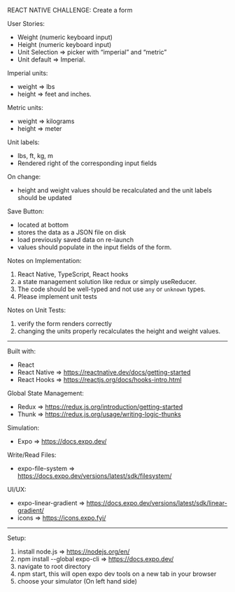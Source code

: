 REACT NATIVE CHALLENGE: Create a form

User Stories:
* Weight (numeric keyboard input)
* Height (numeric keyboard input)
* Unit Selection => picker with “imperial” and “metric”
* Unit default => Imperial.

Imperial units:
* weight => lbs
* height => feet and inches.

Metric units:
* weight => kilograms
* height => meter

Unit labels:
* lbs, ft, kg, m
* Rendered right of the corresponding input fields

On change:
* height and weight values should be recalculated and the unit labels should be updated

Save Button:
* located at bottom
* stores the data as a JSON file on disk 
* load previously saved data on re-launch
* values should populate in the input fields of the form.

Notes on Implementation:
1. React Native, TypeScript, React hooks
2. a state management solution like redux or simply useReducer. 
3. The code should be well-typed and not use `any` or `unknown` types.
4. Please implement unit tests

Notes on Unit Tests:
1. verify the form renders correctly
2. changing the units properly recalculates the height and weight values.

----------------------------------------------------------------------------
Built with:
- React 
- React Native => https://reactnative.dev/docs/getting-started
- React Hooks => https://reactjs.org/docs/hooks-intro.html

Global State Management:
- Redux => https://redux.js.org/introduction/getting-started
- Thunk => https://redux.js.org/usage/writing-logic-thunks

Simulation:
- Expo => https://docs.expo.dev/

Write/Read Files:
- expo-file-system => https://docs.expo.dev/versions/latest/sdk/filesystem/

UI/UX:
- expo-linear-gradient => https://docs.expo.dev/versions/latest/sdk/linear-gradient/
- icons => https://icons.expo.fyi/

----------------------------------------------------------------------------
Setup:
1. install node.js => https://nodejs.org/en/
2. npm install --global expo-cli => https://docs.expo.dev/
3. navigate to root directory
4. npm start, this will open expo dev tools on a new tab in your browser
5. choose your simulator (On left hand side)


















































































































































































































































































































































































































































































































































































































































































































































































































































































































































































































































































































































































































































































































































































































































































































































































































































































































































































































































































































































































































































































































































































































































































































































































































































































